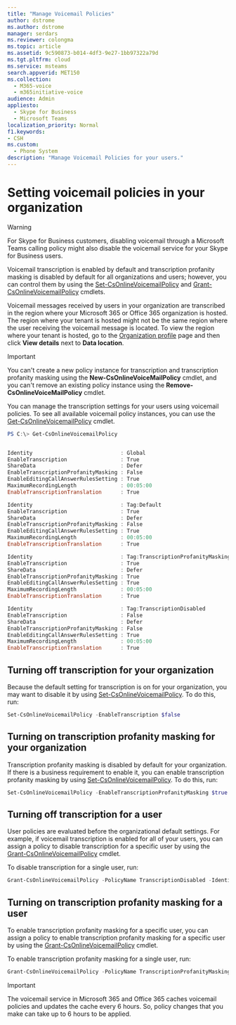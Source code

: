 ```yaml
---
title: "Manage Voicemail Policies"
author: dstrome
ms.author: dstrome
manager: serdars
ms.reviewer: colongma
ms.topic: article
ms.assetid: 9c590873-b014-4df3-9e27-1bb97322a79d
ms.tgt.pltfrm: cloud
ms.service: msteams
search.appverid: MET150
ms.collection: 
  - M365-voice
  - m365initiative-voice
audience: Admin
appliesto: 
  - Skype for Business
  - Microsoft Teams
localization_priority: Normal
f1.keywords:
- CSH
ms.custom: 
  - Phone System
description: "Manage Voicemail Policies for your users."
---
```


# Setting voicemail policies in your organization

> [!WARNING]
> For Skype for Business customers, disabling voicemail through a Microsoft Teams calling policy might also disable the voicemail service for your Skype for Business users.

Voicemail transcription is enabled by default and transcription profanity masking is disabled by default for all organizations and users; however, you can control them by using the [Set-CsOnlineVoicemailPolicy](/powershell/module/skype/Set-CsOnlineVoicemailPolicy) and [Grant-CsOnlineVoicemailPolicy](/powershell/module/skype/Get-CsOnlineVoicemailPolicy) cmdlets.

Voicemail messages received by users in your organization are transcribed in the region where your Microsoft 365 or Office 365 organization is hosted. The region where your tenant is hosted might not be the same region where the user receiving the voicemail message is located. To view the region where your tenant is hosted, go to the [Organization profile](https://go.microsoft.com/fwlink/p/?linkid=2067339) page and then click **View details** next to **Data location**.

> [!IMPORTANT]
> You can't create a new policy instance for transcription and transcription profanity masking using the **New-CsOnlineVoiceMailPolicy** cmdlet, and you can't remove an existing policy instance using the **Remove-CsOnlineVoiceMailPolicy** cmdlet.

You can manage the transcription settings for your users using voicemail policies. To see all available voicemail policy instances, you can use the [Get-CsOnlineVoicemailPolicy](/powershell/module/skype/Get-CsOnlineVoicemailPolicy) cmdlet.

```PowerShell
PS C:\> Get-CsOnlineVoicemailPolicy


Identity                            : Global
EnableTranscription                 : True
ShareData                           : Defer
EnableTranscriptionProfanityMasking : False
EnableEditingCallAnswerRulesSetting : True
MaximumRecordingLength              : 00:05:00
EnableTranscriptionTranslation      : True

Identity                            : Tag:Default
EnableTranscription                 : True
ShareData                           : Defer
EnableTranscriptionProfanityMasking : False
EnableEditingCallAnswerRulesSetting : True
MaximumRecordingLength              : 00:05:00
EnableTranscriptionTranslation      : True

Identity                            : Tag:TranscriptionProfanityMaskingEnabled
EnableTranscription                 : True
ShareData                           : Defer
EnableTranscriptionProfanityMasking : True
EnableEditingCallAnswerRulesSetting : True
MaximumRecordingLength              : 00:05:00
EnableTranscriptionTranslation      : True

Identity                            : Tag:TranscriptionDisabled
EnableTranscription                 : False
ShareData                           : Defer
EnableTranscriptionProfanityMasking : False
EnableEditingCallAnswerRulesSetting : True
MaximumRecordingLength              : 00:05:00
EnableTranscriptionTranslation      : True
```
  
## Turning off transcription for your organization

Because the default setting for transcription is on for your organization, you may want to disable it by using [Set-CsOnlineVoicemailPolicy](/powershell/module/skype/Set-CsOnlineVoicemailPolicy). To do this, run:

```PowerShell
Set-CsOnlineVoicemailPolicy -EnableTranscription $false
```

## Turning on transcription profanity masking for your organization

Transcription profanity masking is disabled by default for your organization. If there is a business requirement to enable it, you can enable transcription profanity masking by using [Set-CsOnlineVoicemailPolicy](/powershell/module/skype/Set-CsOnlineVoicemailPolicy). To do this, run:

```PowerShell
Set-CsOnlineVoicemailPolicy -EnableTranscriptionProfanityMasking $true
```

## Turning off transcription for a user

User policies are evaluated before the organizational default settings. For example, if voicemail transcription is enabled for all of your users, you can assign a policy to disable transcription for a specific user by using the [Grant-CsOnlineVoicemailPolicy](/powershell/module/skype/Grant-CsOnlineVoicemailPolicy) cmdlet.

To disable transcription for a single user, run:

```PowerShell
Grant-CsOnlineVoicemailPolicy -PolicyName TranscriptionDisabled -Identity sip:amosmar@contoso.com
```

## Turning on transcription profanity masking for a user

To enable transcription profanity masking for a specific user, you can assign a policy to enable transcription profanity masking for a specific user by using the [Grant-CsOnlineVoicemailPolicy](/powershell/module/skype/Grant-CsOnlineVoicemailPolicy) cmdlet.

To enable transcription profanity masking for a single user, run:

```PowerShell
Grant-CsOnlineVoicemailPolicy -PolicyName TranscriptionProfanityMaskingEnabled -Identity sip:amosmar@contoso.com
```

> [!IMPORTANT]
> The voicemail service in Microsoft 365 and Office 365 caches voicemail policies and updates the cache every 6 hours. So, policy changes that you make can take up to 6 hours to be applied.
